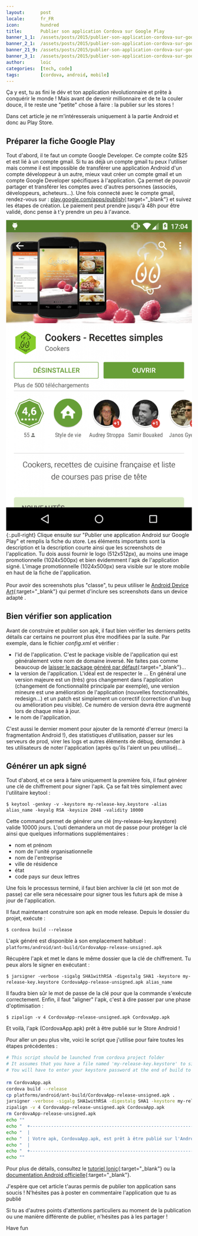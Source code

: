 ```yaml
---
layout:      post
locale:      fr_FR
icon:        hundred
title:       Publier son application Cordova sur Google Play
banner_1_1:  /assets/posts/2015/publier-son-application-cordova-sur-google-play/banner_1_1.jpg
banner_2_1:  /assets/posts/2015/publier-son-application-cordova-sur-google-play/banner_2_1.jpg
banner_21_9: /assets/posts/2015/publier-son-application-cordova-sur-google-play/banner_21_9.jpg
banner_3_1:  /assets/posts/2015/publier-son-application-cordova-sur-google-play/banner_3_1.jpg
author:      loic
categories:  [tech, code]
tags:        [cordova, android, mobile]
---
```


Ça y est, tu as fini le dév et ton application révolutionnaire et prête à conquérir le monde ! Mais avant de devenir millionnaire et de te la couler douce,
il te reste une "petite" chose à faire : la publier sur les stores !

Dans cet article je ne m'intéresserais uniquement à la partie Android et donc au Play Store.

## Préparer la fiche Google Play

Tout d'abord, il te faut un compte Google Developer. Ce compte coûte $25 et est lié à un compte gmail.
Si tu as déjà un compte gmail tu peux l'utiliser mais comme il est impossible de transférer une application Android d'un compte développeur à un autre,
mieux vaut créer un compte gmail et un compte Google Developer spécifiques à l'application.
Ça permet de pouvoir partager et transférer les comptes avec d'autres personnes (associés, développeurs, acheteurs...).
Une fois connecté avec le compte gmail, rendez-vous sur : [play.google.com/apps/publish](https://play.google.com/apps/publish){:target="_blank"}
et suivez les étapes de création. Le paiement peut prendre jusqu'à 48h pour être validé, donc pense à t'y prendre un peu à l'avance.

![Play store screen](/assets/posts/2015/publier-son-application-cordova-sur-google-play/play-store-screen.png){:.pull-right}
Clique ensuite sur "Publier une application Android sur Google Play" et remplis la fiche du store. Les éléments importants sont la description et
la description courte ainsi que les screenshots de l'application. Tu dois aussi fournir le logo (512x512px), au moins une image promotionnelle (1024x500px) et
bien évidemment l'apk de l'application signé. L'image promotionnelle (1024x500px) sera visible sur le store mobile en haut de la fiche de l'application.<br>
<br>
Pour avoir des screenshots plus "classe", tu peux utiliser le
[Android Device Art](https://developer.android.com/distribute/marketing-tools/device-art-generator){:target="_blank"} qui permet d'inclure ses screenshots dans
un device adapté <i class="emoji smile"></i>.

## Bien vérifier son application

Avant de construire et publier son apk, il faut bien vérifier les derniers petits détails car certains ne pourront plus être modifiées par la suite.
Par exemple, dans le fichier *config.xml* et vérifier :

- l'id de l'application. C'est le package visible de l'application qui est généralement votre nom de domaine inversé.
Ne faites pas comme beaucoup de [laisser le package généré par défaut](https://play.google.com/store/search?q=com.ionicframework){:target="_blank"}...
- la version de l'application. L'idéal est de respecter le <major>.<minor>.<patch>. En général une version majeure est un (très) gros changement dans l'application
(changement de fonctionnalité principale par exemple), une version mineure est une amélioration de l'application (nouvelles fonctionnalités, redesign...) et
un patch est simplement un correctif (correction d'un bug ou amélioration peu visible). Ce numéro de version devra être augmenté lors de chaque mise à jour.
- le nom de l'application.

C'est aussi le dernier moment pour ajouter de la remonté d'erreur (merci la fragmentation Android !), des statistiques d'utilisation, passer sur les serveurs de prod,
virer les logs et autres éléments de débug, demander à tes utilisateurs de noter l'application (après qu'ils l'aient un peu utilisé)...

## Générer un apk signé

Tout d'abord, et ce sera à faire uniquement la première fois, il faut générer une clé de chiffrement pour signer l'apk. Ça se fait très simplement avec l'utilitaire keytool :

```console
$ keytool -genkey -v -keystore my-release-key.keystore -alias alias_name -keyalg RSA -keysize 2048 -validity 10000
```

Cette command permet de générer une clé (my-release-key.keystore) valide 10000 jours. L'outi demandera un mot de passe pour protéger la clé ainsi que quelques informations supplémentaires :

- nom et prénom
- nom de l'unité organisationnelle
- nom de l'entreprise
- ville de résidence
- état
- code pays sur deux lettres

Une fois le processus terminé, il faut bien archiver la clé (et son mot de passe) car elle sera nécessaire pour signer tous les futurs apk de mise à jour de l'application.

Il faut maintenant construire son apk en mode release. Depuis le dossier du projet, exécute :

```console
$ cordova build --release
```

L'apk généré est disponible à son emplacement habituel : `platforms/android/ant-build/CordovaApp-release-unsigned.apk`

Récupère l'apk et met le dans le même dossier que la clé de chiffrement. Tu peux alors le signer en exécutant :

```console
$ jarsigner -verbose -sigalg SHA1withRSA -digestalg SHA1 -keystore my-release-key.keystore CordovaApp-release-unsigned.apk alias_name
```

Il faudra bien sûr le mot de passe de la clé pour que la commande s'exécute correctement. Enfin, il faut "aligner" l'apk, c'est à dire passer
par une phase d'optimisation :

```console
$ zipalign -v 4 CordovaApp-release-unsigned.apk CordovaApp.apk
```

Et voilà, l'apk (CordovaApp.apk) prêt à être publié sur le Store Android ! <i class="emoji smile"></i>

Pour aller un peu plus vite, voici le script que j'utilise pour faire toutes les étapes précédentes :

```bash
# This script should be launched from cordova project folder
# It assumes that you have a file named 'my-release-key.keystore' to sign your apk
# You will have to enter your keystore password at the end of build to sign your apk
 
rm CordovaApp.apk
cordova build --release
cp platforms/android/ant-build/CordovaApp-release-unsigned.apk .
jarsigner -verbose -sigalg SHA1withRSA -digestalg SHA1 -keystore my-release-key.keystore CordovaApp-release-unsigned.apk alias_name
zipalign -v 4 CordovaApp-release-unsigned.apk CordovaApp.apk
rm CordovaApp-release-unsigned.apk
echo ""
echo "  +-------------------------------------------------------------------------+"
echo "  |                                                                         |"
echo "  | Votre apk, CordovaApp.apk, est prêt à être publié sur l'Android Store ! |"
echo "  |                                                                         |"
echo "  +-------------------------------------------------------------------------+"
echo ""
```

Pour plus de détails, consultez le [tutoriel Ionic](https://ionicframework.com/docs/publishing/app-store){:target="_blank"} ou
la [documentation Android officielle](https://developer.android.com/studio/publish/app-signing){:target="_blank"}.

J'espère que cet article t'auras permis de publier ton application sans soucis !
N'hésites pas à poster en commentaire l'application que tu as publié <i class="emoji smile"></i>

Si tu as d'autres points d'attentions particuliers au moment de la publication ou une manière différente de publier, n'hésites pas à les partager !

Have fun <i class="emoji wink"></i>
